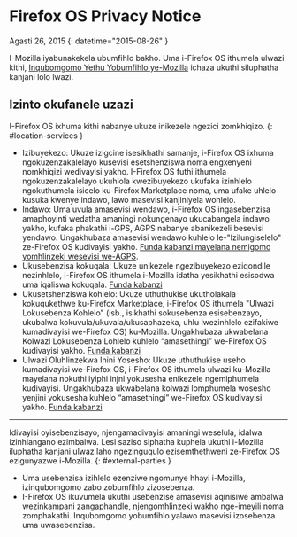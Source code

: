 # Firefox OS Privacy Notice

Agasti 26, 2015
{: datetime="2015-08-26" }

I-Mozilla iyabunakekela ubumfihlo bakho. Uma i-Firefox OS ithumela ulwazi kithi, [Inqubomgomo Yethu Yobumfihlo ye-Mozilla](https://www.mozilla.org/privacy/) ichaza ukuthi siluphatha kanjani lolo lwazi.

## Izinto okufanele uzazi

I-Firefox OS ixhuma kithi nabanye ukuze inikezele ngezici zomkhiqizo.
{: #location-services }

* Izibuyekezo: Ukuze izigcine isesikhathi samanje, i-Firefox OS ixhuma ngokuzenzakalelayo kusevisi esetshenziswa noma engxenyeni nomkhiqizi wedivayisi yakho. I-Firefox OS futhi ithumela ngokuzenzakalelayo ukuhlola kwezibuyekezo ukufaka izinhlelo ngokuthumela isicelo ku-Firefox Marketplace noma, uma ufake uhlelo kusuka kwenye indawo, lawo masevisi kanjiniyela wohlelo.
* Indawo: Uma uvula amasevisi wendawo, i-Firefox OS ingasebenzisa amaphoyinti wedatha amaningi nokungenayo ukucabangela indawo yakho, kufaka phakathi i-GPS, AGPS nabanye abanikezeli besevisi yendawo. Ungakhubaza amasevisi wendawo kuhlelo le-"Izilungiselelo" ze-Firefox OS kudivayisi yakho. [Funda kabanzi mayelana nemigomo yomhlinzeki wesevisi we-AGPS](https://wiki.mozilla.org/Firefox_OS/AGPS_service_provider_terms).
* Ukusebenzisa kokuqala: Ukuze unikezele ngezibuyekezo eziqondile nezinhlelo, i-Firefox OS ithumela i-Mozilla idatha yesikhathi esisodwa uma iqaliswa kokuqala. [Funda kabanzi](https://wiki.mozilla.org/FirefoxOS/Metrics)
* Ukusetshenziswa kohlelo: Ukuze uthuthukise ukutholakala kokuqukethwe ku-Firefox Marketplace, i-Firefox OS ithumela "Ulwazi Lokusebenza Kohlelo" (isb., isikhathi sokusebenza esisebenzayo, ukubalwa kokuvula/ukuvala/ukusaphazeka, uhlu lwezinhlelo ezifakiwe kumadivayisi we-Firefox OS) ku-Mozilla. Ungakhubaza ukwabelana Kolwazi Lokusebenza Lohlelo kuhlelo “amasethingi” we-Firefox OS kudivayisi yakho. [Funda kabanzi](https://wiki.mozilla.org/FirefoxOS/Metrics/App_Usage)
* Ulwazi Oluhlinzekwa Inini Yosesho: Ukuze uthuthukise useho kumadivayisi we-Firefox OS, i-Firefox OS ithumela ulwazi ku-Mozilla mayelana nokuthi iyiphi injni yokusesha enikezele ngemiphumela kudivayisi. Ungakhubaza ukwabelana kolwazi lomphumela wosesho yenjini yokusesha kuhlelo “amasethingi” we-Firefox OS kudivayisi yakho. [Funda kabanzi](https://wiki.mozilla.org/FirefoxOS/Metrics/App_Usage)

---------------------------------------

Idivayisi oyisebenzisayo, njengamadivayisi amaningi weselula, idalwa izinhlangano ezimbalwa. Lesi saziso siphatha kuphela ukuthi i-Mozilla iluphatha kanjani ulwaz laho ngezinguqulo ezisemthethweni ze-Firefox OS ezigunyazwe i-Mozilla.
{: #external-parties }

* Uma usebenzisa izihlelo ezenziwe ngomunye hhayi i-Mozilla, izinqubomgomo zabo zobumfihlo zizosebenza.
* I-Firefox OS ikuvumela ukuthi usebenzise amasevisi aqinisiwe ambalwa wezinkampani zangaphandle, njengomhlinzeki wakho nge-imeyili noma zomphakathi.  Inqubomgomo yobumfihlo yalawo masevisi izosebenza uma uwasebenzisa.
